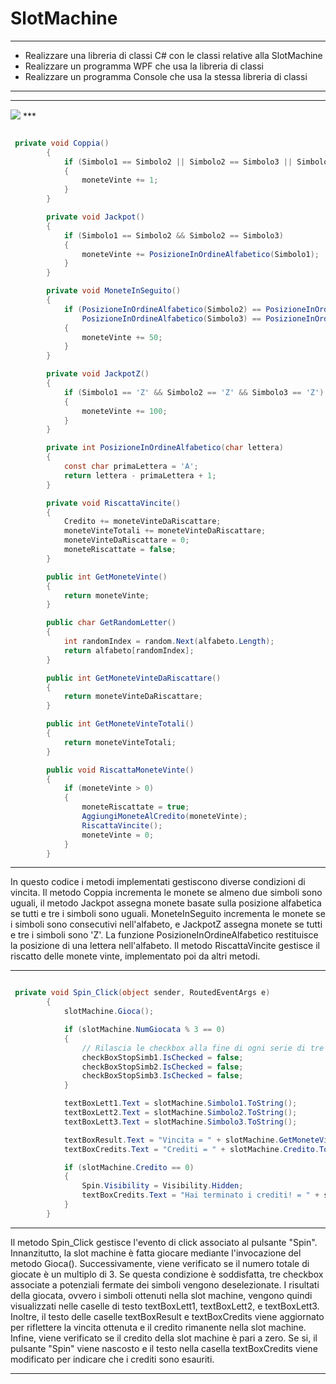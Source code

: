 # SlotMachine
***
- Realizzare una libreria di classi C# con le classi relative alla SlotMachine
- Realizzare un programma WPF che usa la libreria di classi
- Realizzare un programma Console che usa la stessa libreria di classi
 ***
*** 
<img src="https://github.com/ale02082000/SlotMachine/assets/127590077/d87c6cf3-6375-4dbf-9746-45cacd1a1763">
***



``` c#

 private void Coppia()
        {
            if (Simbolo1 == Simbolo2 || Simbolo2 == Simbolo3 || Simbolo1 == Simbolo3)
            {
                moneteVinte += 1;
            }
        }

        private void Jackpot()
        {
            if (Simbolo1 == Simbolo2 && Simbolo2 == Simbolo3)
            {
                moneteVinte += PosizioneInOrdineAlfabetico(Simbolo1);
            }
        }

        private void MoneteInSeguito()
        {
            if (PosizioneInOrdineAlfabetico(Simbolo2) == PosizioneInOrdineAlfabetico(Simbolo1) + 1 &&
                PosizioneInOrdineAlfabetico(Simbolo3) == PosizioneInOrdineAlfabetico(Simbolo2) + 1)
            {
                moneteVinte += 50;
            }
        }

        private void JackpotZ()
        {
            if (Simbolo1 == 'Z' && Simbolo2 == 'Z' && Simbolo3 == 'Z')
            {
                moneteVinte += 100;
            }
        }

        private int PosizioneInOrdineAlfabetico(char lettera)
        {
            const char primaLettera = 'A';
            return lettera - primaLettera + 1;
        }

        private void RiscattaVincite()
        {
            Credito += moneteVinteDaRiscattare;
            moneteVinteTotali += moneteVinteDaRiscattare;
            moneteVinteDaRiscattare = 0;
            moneteRiscattate = false;
        }

        public int GetMoneteVinte()
        {
            return moneteVinte;
        }

        public char GetRandomLetter()
        {
            int randomIndex = random.Next(alfabeto.Length);
            return alfabeto[randomIndex];
        }

        public int GetMoneteVinteDaRiscattare()
        {
            return moneteVinteDaRiscattare;
        }

        public int GetMoneteVinteTotali()
        {
            return moneteVinteTotali;
        }

        public void RiscattaMoneteVinte()
        {
            if (moneteVinte > 0)
            {
                moneteRiscattate = true;
                AggiungiMoneteAlCredito(moneteVinte);
                RiscattaVincite();
                moneteVinte = 0;
            }
        }

```
***
In questo codice i metodi implementati gestiscono diverse condizioni di vincita.
Il metodo Coppia incrementa le monete se almeno due simboli sono uguali, il metodo Jackpot assegna monete basate sulla posizione alfabetica se tutti e tre i simboli sono uguali. MoneteInSeguito incrementa le monete se i simboli sono consecutivi nell'alfabeto, e JackpotZ assegna monete se tutti e tre i simboli sono 'Z'. La funzione PosizioneInOrdineAlfabetico restituisce la posizione di una lettera nell'alfabeto. Il metodo RiscattaVincite gestisce il riscatto delle monete vinte, implementato poi da altri metodi.
***





``` c#

 private void Spin_Click(object sender, RoutedEventArgs e)
        {
            slotMachine.Gioca();

            if (slotMachine.NumGiocata % 3 == 0)
            {
                // Rilascia le checkbox alla fine di ogni serie di tre giocate
                checkBoxStopSimb1.IsChecked = false;
                checkBoxStopSimb2.IsChecked = false;
                checkBoxStopSimb3.IsChecked = false;
            }

            textBoxLett1.Text = slotMachine.Simbolo1.ToString();
            textBoxLett2.Text = slotMachine.Simbolo2.ToString();
            textBoxLett3.Text = slotMachine.Simbolo3.ToString();

            textBoxResult.Text = "Vincita = " + slotMachine.GetMoneteVinte().ToString();
            textBoxCredits.Text = "Crediti = " + slotMachine.Credito.ToString();

            if (slotMachine.Credito == 0)
            {
                Spin.Visibility = Visibility.Hidden;
                textBoxCredits.Text = "Hai terminato i crediti! = " + slotMachine.Credito.ToString();
            }
        }

```

***
Il metodo Spin_Click gestisce l'evento di click associato al pulsante "Spin".
Innanzitutto, la slot machine è fatta giocare mediante l'invocazione del metodo Gioca(). Successivamente, viene verificato se il numero totale di giocate è un multiplo di 3. Se questa condizione è soddisfatta, tre checkbox associate a potenziali fermate dei simboli vengono deselezionate.
I risultati della giocata, ovvero i simboli ottenuti nella slot machine, vengono quindi visualizzati nelle caselle di testo textBoxLett1, textBoxLett2, e textBoxLett3. Inoltre, il testo delle caselle textBoxResult e textBoxCredits viene aggiornato per riflettere la vincita ottenuta e il credito rimanente nella slot machine.
Infine, viene verificato se il credito della slot machine è pari a zero. Se si, il pulsante "Spin" viene nascosto e il testo nella casella textBoxCredits viene modificato per indicare che i crediti sono esauriti.
***


